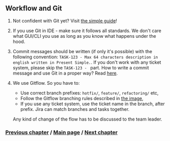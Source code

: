 ## Workflow and Git

1. Not confident with Git yet? Visit [the simple guide](https://rogerdudler.github.io/git-guide/)!

2. If you use Git in IDE - make sure it follows all standards. We don't care what GUI/CLI you use as long as you know what happens under the hood.

3. Commit messages should be written (if only it's possible) with the following convention:
   `TASK-123 - Max 64 characters description in english written in Present Simple.`. If you don't work with any ticket system,
   please skip the `TASK-123 - ` part. How to write a commit message and use Git in a proper way? Read [here](https://github.com/RomuloOliveira/commit-messages-guide).
4. We use Gitflow. So you have to:
    - Use correct branch prefixes: `hotfix/`, `feature/`, `refactoring/` etc,
    - Follow the Gitflow branching rules described in [the image](./gitflow.png),
    - If you use any ticket system, use the ticket name in the branch, after prefix. Jira can match branches and tasks together.

   Any kind of change of the flow has to be discussed to the team leader. 

### [Previous chapter](./2_TestingSubchapter.md) / [Main page](../../README.md) / [Next chapter](./4_OpenSourceSubchapter.md)